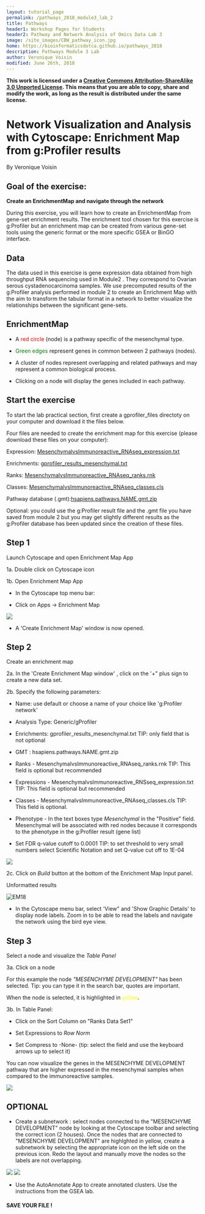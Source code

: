 ```yaml
---
layout: tutorial_page
permalink: /pathways_2018_module3_lab_2
title: Pathways
header1: Workshop Pages for Students
header2: Pathway and Network Analysis of Omics Data Lab 3
image: /site_images/CBW_pathway_icon.jpg
home: https://bioinformaticsdotca.github.io/pathways_2018
description: Pathways Module 3 Lab
author: Veronique Voisin
modified: June 26th, 2018
---
```


**This work is licensed under a [Creative Commons Attribution-ShareAlike 3.0 Unported License](http://creativecommons.org/licenses/by-sa/3.0/deed.en_US). This means that you are able to copy, share and modify the work, as long as the result is distributed under the same license.**

# Network Visualization and Analysis with Cytoscape: Enrichment Map from g:Profiler results

By Veronique Voisin

## Goal of the exercise:

**Create an EnrichmentMap and navigate through the network**

During this exercise, you will learn how to create an EnrichmentMap from gene-set enrichment results. The enrichment tool chosen for this exercise is g:Profiler but an enrichment map can be created from various gene-set tools using the generic format or the more specific GSEA or BinGO interface.

## Data

The data used in this exercise is gene expression data obtained from high throughput RNA sequencing used in Module2 . They correspond to Ovarian serous cystadenocarcinoma samples. We use precomputed results of the g:Profiler analysis performed in module 2 to create an Enrichment Map with the aim to transform the tabular format in a network to better visualize the relationships between the significant gene-sets. 

## EnrichmentMap

*	A <font color="red">red circle</font> (node) is a pathway specific of the mesenchymal type.

*	<font color="green">Green edges</font> represent genes in common between 2 pathways (nodes).

*	A cluster of nodes represent overlapping and related pathways and may represent a common biological process.

*	Clicking on a node will display the genes included in each pathway.


## Start the exercise

To start the lab practical section, first create a gprofiler_files directoty on your computer and download it the files below.

Four files are needed to create the enrichment map for this exercise (please download these files on your computer):

Expression: [MesenchymalvsImmunoreactive_RNAseq_expression.txt](https://github.com/bioinformatics-ca/bioinformatics-ca.github.io/raw/master/2016_workshops/pathways/module3_lab/EM_gProfiler_data/MesenchymalvsImmunoreactive_RNAseq_expression.txt)

Enrichments: [gprofiler_results_mesenchymal.txt](https://github.com/bioinformatics-ca/bioinformatics-ca.github.io/raw/master/2016_workshops/pathways/module3_lab/EM_gProfiler_data/gprofiler_results_mesenchymal.txt)

Ranks: [MesenchymalvsImmunoreactive_RNAseq_ranks.rnk](https://github.com/bioinformatics-ca/bioinformatics-ca.github.io/raw/master/2016_workshops/pathways/module3_lab/EM_gProfiler_data/MesenchymalvsImmunoreactive_RNAseq_ranks.rnk)

Classes: [MesenchymalvsImmunoreactive_RNAseq_classes.cls](https://github.com/bioinformatics-ca/bioinformatics-ca.github.io/raw/master/2016_workshops/pathways/module3_lab/EM_gProfiler_data/MesenchymalvsImmunoreactive_RNAseq_classes.cls)

Pathway database (.gmt):[hsapiens.pathways.NAME.gmt.zip](https://github.com/bioinformaticsdotca/Pathways_2018/blob/master/module3_lab/hsapiens.pathways.NAME.gmt)

Optional: you could use the g:Profiler result file and the .gmt file you have saved from module 2 but you may get slightly different results as the g:Profiler database has been updated since the creation of these files.

## Step 1

Launch Cytoscape and open Enrichment Map App

1a. Double click on Cytoscape icon

1b. Open Enrichment Map App

*	In the Cytoscape top menu bar:

  *	Click on Apps -> Enrichment Map

<img src="https://github.com/bioinformaticsdotca/Pathways_2018/blob/master/module3_lab/img/EM1.png?raw=true"  />

 * A 'Create Enrichment Map' window is now opened.

## Step 2

Create an enrichment map

2a. In the 'Create Enrichment Map window' , click on the '+" plus sign to create a new data set.  

2b. Specify the following parameters:

*	Name: use default or choose a name of your choice like 'g:Profiler network'

* Analysis Type: Generic/gProfiler

* Enrichments: gprofiler_results_mesenchymal.txt TIP: only field that is not optional

*	GMT : hsapiens.pathways.NAME.gmt.zip

*	Ranks - MesenchymalvsImmunoreactive_RNAseq_ranks.rnk TIP: This field is optional but recommended

*	Expressions - MesenchymalvsImmunoreactive_RNSseq_expression.txt TIP: This field is optional but recommended
  
 *	Classes - MesenchymalvsImmunoreactive_RNAseq_classes.cls TIP: This field is optional.
 
 *	Phenotype - In the text boxes type *Mesenchymal* in the "Positive" field.  Mesenchymal will be associated with red nodes because it corresponds to the phenotype in the g:Profiler result (gene list)

  *	Set FDR q-value cutoff to 0.0001 TIP: to set threshold to very small numbers select Scientific Notation and set Q-value cut off to 1E-04
 
<img src="https://github.com/bioinformaticsdotca/Pathways_2018/blob/master/module3_lab/img/EMgprofilerinput.png?raw=true"  />
 
2c. Click on *Build* button at the bottom of the Enrichment Map Input panel.

Unformatted results

![EM18](https://github.com/bioinformaticsdotca/HT-Biology_2017/blob/master/Pathways/img/EM18v2.png?raw=true) 

 * In the Cytoscape menu bar, select 'View" and 'Show Graphic Details' to display node labels. Zoom in to be able to read the labels and navigate the network using the bird eye view.

## Step 3 

Select a node and visualize the *Table Panel*

3a. Click on a node

For this example the node *"MESENCHYME DEVELOPMENT"* has been selected. Tip: you can type it in the search bar, quotes are important.

When the node is selected, it is highlighted in <font color="yellow">yellow</font>.

3b. In Table Panel:

*	Click on the Sort Column on "Ranks Data Set1"

*	Set Expressions to *Row Norm*

* Set Compress to -None- (tip: select the field and use the keyboard arrows up to select it)

You can now visualize the genes in the MESENCHYME DEVELOPMENT pathway that are higher expressed in the mesenchymal samples when compared to the immunoreactive samples. 

 <img src="https://github.com/bioinformaticsdotca/Pathways_2018/blob/master/module3_lab/img/EMgprofilerheatmap.png?raw=true"  />

## OPTIONAL
 
 * Create a subnetwork : select nodes connected to the "MESENCHYME DEVELOPMENT" node by looking at the Cytoscape toolbar and selecting the correct icon (2 houses). Once the nodes that are connected to "MESENCHYME DEVELOPMENT" are highlghted in yellow, create a subnetwork by selecting the appropriate icon on the left side on the previous icon. Redo the layout and manually move the nodes so the labels are not overlapping.
 
  
 <img src="https://github.com/bioinformaticsdotca/Pathways_2018/blob/master/module3_lab/img/button.png?raw=true"  />
 
 
 <img src="https://github.com/bioinformaticsdotca/Pathways_2018/blob/master/module3_lab/img/EMgprofilersubnetwork.png?raw=true"  />
 

 * Use the AutoAnnotate App to create annotated clusters. Use the instructions from the GSEA lab.
 

#### SAVE YOUR FILE ! ####
